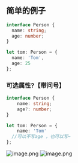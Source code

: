 > 

## 简单的例子
```typescript
interface Person {
  name: string;
  age: number;
}

let tom: Person = {
  name: 'Tom',
  age: 25
};
```
### 可选属性?【带问号】
```typescript
interface Person {
    name: string;
    age?: number;
}

let tom: Person = {
    name: 'Tom'
  //可以不写age ，也可以写~
};
```
![image.png](https://cdn.nlark.com/yuque/0/2022/png/21879320/1655841137325-8c886048-cc27-4fa4-8620-e9d25957c430.png#clientId=u8d64017a-37df-4&crop=0&crop=0&crop=1&crop=1&from=paste&height=1230&id=ua64cf692&margin=%5Bobject%20Object%5D&name=image.png&originHeight=1230&originWidth=691&originalType=binary&ratio=1&rotation=0&showTitle=false&size=94807&status=done&style=none&taskId=u30824620-4387-467a-a64d-e3b38c3b192&title=&width=691)
![image.png](https://cdn.nlark.com/yuque/0/2022/png/21879320/1655841190907-6fdcbb8c-ae24-4c47-a0d1-cafbdec7954f.png#clientId=u8d64017a-37df-4&crop=0&crop=0&crop=1&crop=1&from=paste&height=991&id=ue5b1c933&margin=%5Bobject%20Object%5D&name=image.png&originHeight=991&originWidth=700&originalType=binary&ratio=1&rotation=0&showTitle=false&size=77305&status=done&style=none&taskId=u08081b13-6391-4b84-9d87-3eab200d6f9&title=&width=700)

